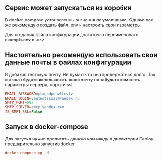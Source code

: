 ## Сервис может запускаться из коробки
В docker-compose установленны значения по умолчанию. Однако все же рекомендую создать файл .env и настроить свои параметры.

Для создания файла конфигурации достаточно переименовать example.env в .env

## Настоятельно рекомендую использовать свои данные почты в файлах конфигурации
Я добавил тестовую почту. Не думаю что она продержиться долго. Так же если будете использовать свою почту не забудьте поменять параметры сервера, порта и ssl
```ini
EMAIL_PASSWORD=pfxgsdpenvktcvtv
EMAIL_LOGIN=yantestsss22@yandex.ru
SMTP_PORT=587
SMTP_SERVER=smtp.yandex.com
IS_SMPT_SSL=False
```

## Запуск в docker-compose
Для запуска нужно прописать данную комманду в директории Deploy предварительно запустив docker
```ini
docker compose up -d
```